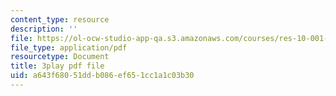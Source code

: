 ```yaml
---
content_type: resource
description: ''
file: https://ol-ocw-studio-app-qa.s3.amazonaws.com/courses/res-10-001-making-science-and-engineering-pictures-a-practical-guide-to-presenting-your-work-spring-2016/a643f68051ddb086ef651cc1a1c03b30_-q1kuKDEcJM.pdf
file_type: application/pdf
resourcetype: Document
title: 3play pdf file
uid: a643f680-51dd-b086-ef65-1cc1a1c03b30
---
```

